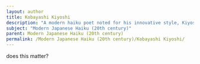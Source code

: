 ```yaml
---
layout: author
title: Kobayashi Kiyoshi
description: "A modern haiku poet noted for his innovative style, Kiyoshi's work often conveys a strong sense of place and the subtleties of the natural world."
subject: "Modern Japanese Haiku (20th century)"
parent: Modern Japanese Haiku (20th century)
permalink: /Modern Japanese Haiku (20th century)/Kobayashi Kiyoshi/
---
```


does this matter?
